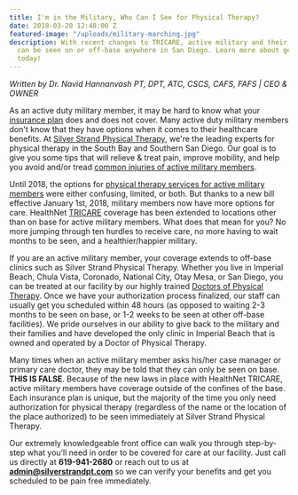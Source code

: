 ```yaml
---
title: I'm in the Military, Who Can I See for Physical Therapy?
date: 2018-03-20 12:48:00 Z
featured-image: "/uploads/military-marching.jpg"
description: With recent changes to TRICARE, active military and their dependents
  can be seen on or off-base anywhere in San Diego. Learn more about getting treatment
  today!
---
```


_Written by Dr. Navid Hannanvash_ 
_PT, DPT, ATC, CSCS, CAFS, FAFS | CEO & OWNER_

As an active duty military member, it may be hard to know what your [insurance plan](/insurance) does and does not cover. Many active duty military members don't know that they have options when it comes to their healthcare benefits. At [Silver Strand Physical Therapy](/), we're the leading experts for physical therapy in the South Bay and Southern San Diego. Our goal is to give you some tips that will relieve & treat pain, improve mobility, and help you avoid and/or tread [common injuries of active military members](/blog/common-injuries-for-active-military-members).

Until 2018, the options for [physical therapy services for active military members](/services) were either confusing, limited, or both. But thanks to a new bill effective January 1st, 2018, military members now have more options for care. HealthNet [TRICARE](https://www.tricare.mil/) coverage has been extended to locations other than on base for active military members. What does that mean for you? No more jumping through ten hurdles to receive care, no more having to wait months to be seen, and a healthier/happier military. 

If you are an active military member, your coverage extends to off-base clinics such as Silver Strand Physical Therapy. Whether you live in Imperial Beach, Chula Vista, Coronado, National City, Otay Mesa, or San Diego, you can be treated at our facility by our highly trained [Doctors of Physical Therapy](/staff). Once we have your authorization process finalized, our staff can usually get you scheduled within 48 hours (as opposed to waiting 2-3 months to be seen on base, or 1-2 weeks to be seen at other off-base facilities). We pride ourselves in our ability to give back to the military and their families and have developed the only clinic in Imperial Beach that is owned and operated by a Doctor of Physical Therapy.

Many times when an active military member asks his/her case manager or primary care doctor, they may be told that they can only be seen on base. **THIS IS FALSE**. Because of the new laws in place with HealthNet TRICARE, active military members have coverage outside of the confines of the base. Each insurance plan is unique, but the majority of the time you only need authorization for physical therapy (regardless of the name or the location of the place authorized) to be seen immediately at Silver Strand Physical Therapy.

Our extremely knowledgeable front office can walk you through step-by-step what you’ll need in order to be covered for care at our facility. Just call us directly at **619-941-2680** or reach out to us at **[admin@silverstrandpt.com](mailto:admin@silverstrandpt.com)** so we can verify your benefits and get you scheduled to be pain free immediately.
